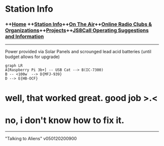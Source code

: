 

# Station Info

### ++[Home](home.md) ++[Station Info](station.md)++[On The Air](ontheair.md)++[Online Radio Clubs & Organizations](clubs.md)++[Projects](projects.md)++[JS8Call Operating Suggestions and Information](js8help.md)
---
Power provided via Solar Panels and scrounged lead acid batteries 
(until budget allows for upgrade)
```mermaid
graph LR
A[Raspberry Pi 3b+] -- USB Cat --> B(IC-7300)
B -- <100w  --> D{MFJ-939}
D --> E{HB-OCF}

```
# well, that worked great. good job >.< 
# no, i don't know how to fix it. 

---
  "Talking to Aliens" v050120200900
<!--stackedit_data:
eyJoaXN0b3J5IjpbLTQ3MTg0NTQzNCwtMTY4MzIzNjQ5MywyMD
A3OTU2Nzc2XX0=
-->